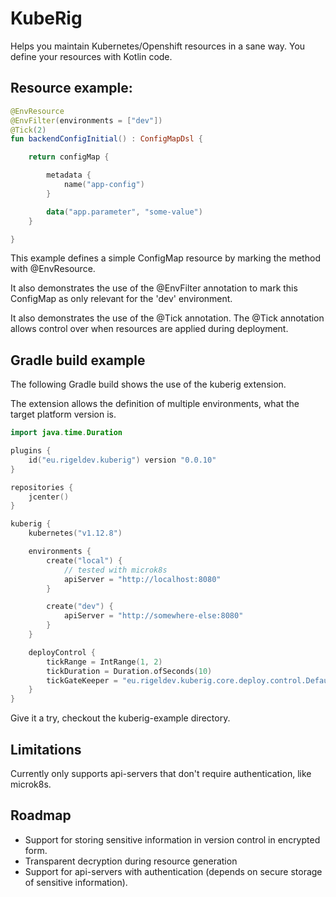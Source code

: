 # KubeRig

Helps you maintain Kubernetes/Openshift resources in a sane way. You define your resources with Kotlin code.

## Resource example:

```kotlin
@EnvResource
@EnvFilter(environments = ["dev"])
@Tick(2)
fun backendConfigInitial() : ConfigMapDsl {

    return configMap {

        metadata {
            name("app-config")
        }

        data("app.parameter", "some-value")
    }

}
```

This example defines a simple ConfigMap resource by marking the method with @EnvResource.

It also demonstrates the use of the @EnvFilter annotation to mark this ConfigMap as only relevant for the 'dev' environment.

It also demonstrates the use of the @Tick annotation. The @Tick annotation allows control over when resources are applied during deployment.

## Gradle build example

The following Gradle build shows the use of the kuberig extension.

The extension allows the definition of multiple environments, what the target platform version is.

```kotlin
import java.time.Duration

plugins {
    id("eu.rigeldev.kuberig") version "0.0.10"
}

repositories {
    jcenter()
}

kuberig {
    kubernetes("v1.12.8")

    environments {
        create("local") {
            // tested with microk8s
            apiServer = "http://localhost:8080"
        }

        create("dev") {
            apiServer = "http://somewhere-else:8080"
        }
    }

    deployControl {
        tickRange = IntRange(1, 2)
        tickDuration = Duration.ofSeconds(10)
        tickGateKeeper = "eu.rigeldev.kuberig.core.deploy.control.DefaultTickGateKeeper"
    }
}
```

Give it a try, checkout the kuberig-example directory.

## Limitations
Currently only supports api-servers that don't require authentication, like microk8s.

## Roadmap
- Support for storing sensitive information in version control in encrypted form.
- Transparent decryption during resource generation
- Support for api-servers with authentication (depends on secure storage of sensitive information).
